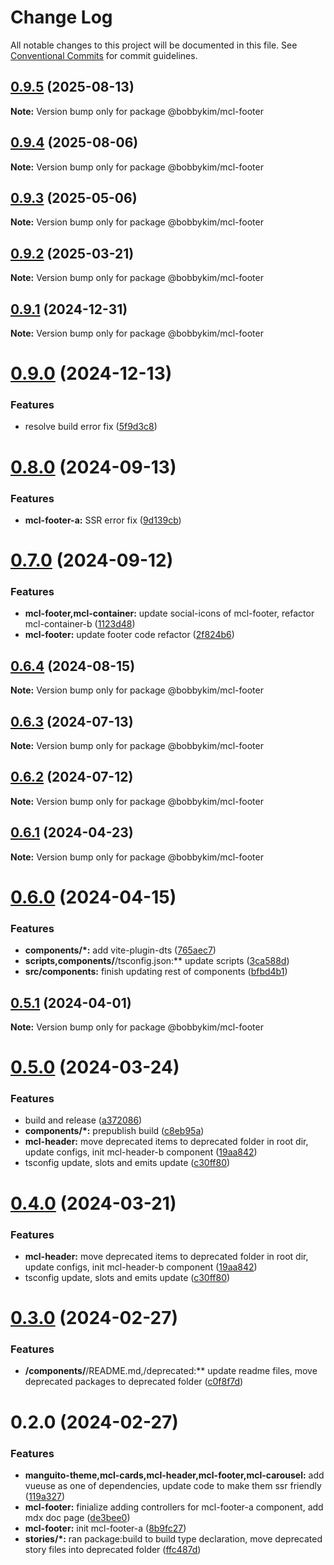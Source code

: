 # Change Log

All notable changes to this project will be documented in this file.
See [Conventional Commits](https://conventionalcommits.org) for commit guidelines.

## [0.9.5](https://github.com/bobbykim89/manguito-component-library/compare/@bobbykim/mcl-footer@0.9.4...@bobbykim/mcl-footer@0.9.5) (2025-08-13)

**Note:** Version bump only for package @bobbykim/mcl-footer

## [0.9.4](https://github.com/bobbykim89/manguito-component-library/compare/@bobbykim/mcl-footer@0.9.3...@bobbykim/mcl-footer@0.9.4) (2025-08-06)

**Note:** Version bump only for package @bobbykim/mcl-footer

## [0.9.3](https://github.com/bobbykim89/manguito-component-library/compare/@bobbykim/mcl-footer@0.9.2...@bobbykim/mcl-footer@0.9.3) (2025-05-06)

**Note:** Version bump only for package @bobbykim/mcl-footer

## [0.9.2](https://github.com/bobbykim89/manguito-component-library/compare/@bobbykim/mcl-footer@0.9.1...@bobbykim/mcl-footer@0.9.2) (2025-03-21)

**Note:** Version bump only for package @bobbykim/mcl-footer

## [0.9.1](https://github.com/bobbykim89/manguito-component-library/compare/@bobbykim/mcl-footer@0.9.0...@bobbykim/mcl-footer@0.9.1) (2024-12-31)

**Note:** Version bump only for package @bobbykim/mcl-footer

# [0.9.0](https://github.com/bobbykim89/manguito-component-library/compare/@bobbykim/mcl-footer@0.8.0...@bobbykim/mcl-footer@0.9.0) (2024-12-13)

### Features

- resolve build error fix ([5f9d3c8](https://github.com/bobbykim89/manguito-component-library/commit/5f9d3c83bb82404ff09795e847e62e2a6c49df27))

# [0.8.0](https://github.com/bobbykim89/manguito-component-library/compare/@bobbykim/mcl-footer@0.7.0...@bobbykim/mcl-footer@0.8.0) (2024-09-13)

### Features

- **mcl-footer-a:** SSR error fix ([9d139cb](https://github.com/bobbykim89/manguito-component-library/commit/9d139cb874fe96cacd1eae337fa246f6b5abaa51))

# [0.7.0](https://github.com/bobbykim89/manguito-component-library/compare/@bobbykim/mcl-footer@0.6.4...@bobbykim/mcl-footer@0.7.0) (2024-09-12)

### Features

- **mcl-footer,mcl-container:** update social-icons of mcl-footer, refactor mcl-container-b ([1123d48](https://github.com/bobbykim89/manguito-component-library/commit/1123d48d0be1195e35a2c348f5082585e29eeae4))
- **mcl-footer:** update footer code refactor ([2f824b6](https://github.com/bobbykim89/manguito-component-library/commit/2f824b6816fda3edaa3013bcae70c1b34f97ae44))

## [0.6.4](https://github.com/bobbykim89/manguito-component-library/compare/@bobbykim/mcl-footer@0.6.3...@bobbykim/mcl-footer@0.6.4) (2024-08-15)

**Note:** Version bump only for package @bobbykim/mcl-footer

## [0.6.3](https://github.com/bobbykim89/manguito-component-library/compare/@bobbykim/mcl-footer@0.6.2...@bobbykim/mcl-footer@0.6.3) (2024-07-13)

**Note:** Version bump only for package @bobbykim/mcl-footer

## [0.6.2](https://github.com/bobbykim89/manguito-component-library/compare/@bobbykim/mcl-footer@0.6.1...@bobbykim/mcl-footer@0.6.2) (2024-07-12)

**Note:** Version bump only for package @bobbykim/mcl-footer

## [0.6.1](https://github.com/bobbykim89/manguito-component-library/compare/@bobbykim/mcl-footer@0.6.0...@bobbykim/mcl-footer@0.6.1) (2024-04-23)

**Note:** Version bump only for package @bobbykim/mcl-footer

# [0.6.0](https://github.com/bobbykim89/manguito-component-library/compare/@bobbykim/mcl-footer@0.5.1...@bobbykim/mcl-footer@0.6.0) (2024-04-15)

### Features

- **components/\*:** add vite-plugin-dts ([765aec7](https://github.com/bobbykim89/manguito-component-library/commit/765aec738227b68b8483f8b3e02d1bd191b90f20))
- **scripts,components/**/tsconfig.json:\*\* update scripts ([3ca588d](https://github.com/bobbykim89/manguito-component-library/commit/3ca588d692a2b9b685a1804696b1722d5f9fd874))
- **src/components:** finish updating rest of components ([bfbd4b1](https://github.com/bobbykim89/manguito-component-library/commit/bfbd4b15dcae4a244de1ac15836fa74870d20818))

## [0.5.1](https://github.com/bobbykim89/manguito-component-library/compare/@bobbykim/mcl-footer@0.5.0...@bobbykim/mcl-footer@0.5.1) (2024-04-01)

**Note:** Version bump only for package @bobbykim/mcl-footer

# [0.5.0](https://github.com/bobbykim89/manguito-component-library/compare/@bobbykim/mcl-footer@0.3.0...@bobbykim/mcl-footer@0.5.0) (2024-03-24)

### Features

- build and release ([a372086](https://github.com/bobbykim89/manguito-component-library/commit/a3720861fb40dd6ec1d0e3dda1f06e2479967432))
- **components/\*:** prepublish build ([c8eb95a](https://github.com/bobbykim89/manguito-component-library/commit/c8eb95a0ede6727bf183d2e9ad634ae64af1411d))
- **mcl-header:** move deprecated items to deprecated folder in root dir, update configs, init mcl-header-b component ([19aa842](https://github.com/bobbykim89/manguito-component-library/commit/19aa842faa7f1594f7be030b97d5093014efe7cb))
- tsconfig update, slots and emits update ([c30ff80](https://github.com/bobbykim89/manguito-component-library/commit/c30ff804c961d205ac097e20cd51285a15ca8966))

# [0.4.0](https://github.com/bobbykim89/manguito-component-library/compare/@bobbykim/mcl-footer@0.3.0...@bobbykim/mcl-footer@0.4.0) (2024-03-21)

### Features

- **mcl-header:** move deprecated items to deprecated folder in root dir, update configs, init mcl-header-b component ([19aa842](https://github.com/bobbykim89/manguito-component-library/commit/19aa842faa7f1594f7be030b97d5093014efe7cb))
- tsconfig update, slots and emits update ([c30ff80](https://github.com/bobbykim89/manguito-component-library/commit/c30ff804c961d205ac097e20cd51285a15ca8966))

# [0.3.0](https://github.com/bobbykim89/manguito-component-library/compare/@bobbykim/mcl-footer@0.2.0...@bobbykim/mcl-footer@0.3.0) (2024-02-27)

### Features

- **/components/**/README.md,/deprecated:\*\* update readme files, move deprecated packages to deprecated folder ([c0f8f7d](https://github.com/bobbykim89/manguito-component-library/commit/c0f8f7df158b8fcd99b4e3d191e02e3c8a9c144d))

# 0.2.0 (2024-02-27)

### Features

- **manguito-theme,mcl-cards,mcl-header,mcl-footer,mcl-carousel:** add vueuse as one of dependencies, update code to make them ssr friendly ([119a327](https://github.com/bobbykim89/manguito-component-library/commit/119a327adf1ca9866e6ac063bce5acd4790db612))
- **mcl-footer:** finialize adding controllers for mcl-footer-a component, add mdx doc page ([de3bee0](https://github.com/bobbykim89/manguito-component-library/commit/de3bee0cb0376e50eaa761b6815b9dd83f61b8ec))
- **mcl-footer:** init mcl-footer-a ([8b9fc27](https://github.com/bobbykim89/manguito-component-library/commit/8b9fc27c19f644459e659c84a413f01aeda3faca))
- **stories/\*:** ran package:build to build type declaration, move deprecated story files into deprecated folder ([ffc487d](https://github.com/bobbykim89/manguito-component-library/commit/ffc487dbcc093be7a3ccfeae98c5e10e8372a0e3))
